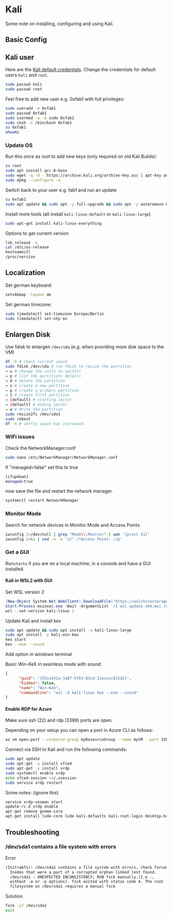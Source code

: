 # Kali

Some note on installing, configuring and using Kali.

## Basic Config

## Kali user

Here are the [Kali default credentials](https://www.kali.org/docs/introduction/default-credentials/). Change the credentials for default users `kali` and `root`.

``` sh
sudo passwd kali
sudo passwd root
```

Feel free to add new user e.g. 0xfab1 with full privileges:

``` sh
sudo useradd -m 0xfab1
sudo passwd 0xfab1
sudo usermod -a -G sudo 0xfab1
sudo chsh -s /bin/bash 0xfab1
su 0xfab1
whoami
```

### Update OS

Run this once as root to add new keys (only required on old Kali Builds):

``` sh
su root
sudo apt install gcc-8-base
sudo wget -q -O - https://archive.kali.org/archive-key.asc | apt-key add
sudo dpkg --configure -a
```

Switch back to your user e.g. fab1 and run an update

``` sh
su 0xfab1
sudo apt update && sudo apt -y full-upgrade && sudo apt -y autoremove && sudo apt -y autoclean
```

Install more tools (alt install `kali-linux-default` or `kali-linux-large`)

``` sh
sudo apt-get install kali-linux-everything
```

Options to get current version

``` sh
lsb_release -a
cat /etc/os-release
hostnamectl
/proc/version
```

## Localization

Set german keyboard:

``` sh
setxkbmap -layout de
```

Set german timezone:

``` sh
sudo timedatectl set-timezone Europe/Berlin
sudo timedatectl set-ntp on
```

## Enlargen Disk

Use fdisk to enlargen `/dev/sda` (e.g. when providing more disk space to the VM)

``` sh
df -h # check current space
sudo fdisk /dev/sda # run fdisk to resize the partition
→ u # change the units to sectors
→ p # list the partitions details
→ d # delete the partition
→ n # create a new partition
→ p # create a primary partition
→ 1 # create first partition
→ (default) # starting sector  
→ (default) # ending sector
→ w # Write the partition
sudo resize2fs /dev/sda1
sudo reboot
df -h # verfiy space has increased
```

### WiFi issues

Check the NetworkManager.conf

``` sh
sudo nano /etc/NetworkManager/NetworkManager.conf
```

If "managed=false" set this to true

``` sh
[ifupdown]
managed=true
```

now save the file and restart the network manager.

``` sh
systemctl restart NetworkManager
```

### Monitor Mode

Search for network devices in Monitor Mode and Access Points

``` sh
iwconfig 2>/dev/null | grep "Mode\\:Monitor" | awk '{print $1}'
iwconfig 2>&1 | sed -n -e 's/^.\*Access Point: //p'
```

### Get a GUI

Run```startx``` if you are on a local machine, in a console and have a GUI installed.

#### Kali in WSL2 with GUI

Set WSL version 2

``` ps1
(New-Object System.Net.WebClient).DownloadFile("https://wslstorestorage.blob.core.windows.net/wslblob/wsl_update_x64.msi", "wsl_update_x64.msi") 
Start-Process msiexec.exe -Wait -ArgumentList '/I wsl_update_x64.msi /quiet' 
wsl --set-version kali-linux 2
```

Update Kali and install kex

``` sh
sudo apt update && sudo apt install -y kali-linux-large
sudo apt install -y kali-win-kex
kex start
kex --esm --sound
```

Add option in windows terminal

Basic Win-KeX in seamless mode with sound:

```json
{
      "guid": "{55ca431a-3a87-5fb3-83cd-11ececc031d2}",
      "hidden": false,
      "name": "Win-KeX",
      "commandline": "wsl -d kali-linux kex --esm --sound"
}
```

#### Enable RDP for Azure

Make sure ssh (22) and rdp (3389) ports are open.

Depending on your setup you can open a port in Azure CLI as follows:

``` sh
az vm open-port --resource-group myResourceGroup --name myVM --port 3389
```

Connect via SSH to Kali and run the following commands:

``` sh
sudo apt update
sudo apt-get -y install xfce4
sudo apt-get -y install xrdp
sudo systemctl enable xrdp
echo xfce4-session >~/.xsession
sudo service xrdp restart
```

Some notes: (ignore this)

``` sh
service xrdp-sesman start
update-rc.d xrdp enable
apt-get remove gnome-core
apt-get install lxde-core lxde kali-defaults kali-root-login desktop-base
```

## Troubleshooting

### /dev/sda1 contains a file system with errors

Error

``` txt
(Initramfs): /dev/sda1 contains a file system with errors, check forced.
  Inodes that were a part of a corrupted orphan linked lost found.
  /dev/sda1 : UNEXPECTED INCONSISTENCY; RUN fsck manually.(I.e .,
  without -a or -p options). fsck exited with status code 4. The root
  filesystem on /dev/sda1 requires a manual fsck
```

Solution

``` sh
fsck -yf /dev/sda1
exit
```
